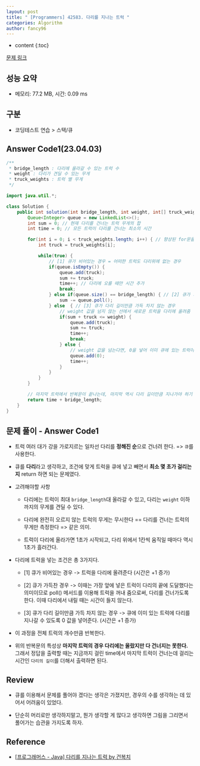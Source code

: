 ```yaml
---
layout: post
title: " [Programmers] 42583. 다리를 지나는 트럭 "
categories: Algorithm
author: fancy96
---
```

* content
{:toc}

[문제 링크](https://school.programmers.co.kr/learn/courses/30/lessons/42583)

## 성능 요약

* 메모리: 77.2 MB, 시간: 0.09 ms

## 구분

* 코딩테스트 연습 > 스택/큐

## Answer Code1(23.04.03)

```java
/**
 * bridge_length : 다리에 올라갈 수 있는 트럭 수
 * weight : 다리가 견딜 수 있는 무게
 * truck_weights : 트럭 별 무게
 */

import java.util.*;

class Solution {
    public int solution(int bridge_length, int weight, int[] truck_weights) {
        Queue<Integer> queue = new LinkedList<>();
		int sum = 0; // 현재 다리를 건너는 트럭 무게의 합
		int time = 0; // 모든 트럭이 다리를 건너는 최소의 시간

		for(int i = 0; i < truck_weights.length; i++) { // 향상된 for문을 쓰는게 좋을 것 
			int truck = truck_weights[i];

			while(true) {
				// [1] 큐가 비어있는 경우 = 어떠한 트럭도 다리위에 없는 경우
				if(queue.isEmpty()) { 
					queue.add(truck);
					sum += truck;
					time++; // 다리에 오를 때만 시간 추가 
					break;
				} else if(queue.size() == bridge_length) { // [2] 큐가 가득찬 경우
					sum -= queue.poll();
				} else  { // [3] 큐가 다리 길이만큼 가득 차지 않는 경우
					// weight 값을 넘지 않는 선에서 새로운 트럭을 다리에 올려줌 
					if(sum + truck <= weight) {
						queue.add(truck);
						sum += truck;
						time++;
						break;
					} else { 
						// weight 값을 넘는다면, 0을 넣어 이미 큐에 있는 트럭이 다리를 건너게 만듬 
						queue.add(0);
						time++;
					}
				}
			}
		}

        // 마지막 트럭에서 반복문이 끝나는데, 마지막 역시 다리 길이만큼 지나가야 하기 때문에, 다리 길이만큼 더해준다.
		return time + bridge_length; 
    }
}
```

## 문제 풀이 - Answer Code1

* 트럭 여러 대가 강을 가로지르는 일차선 다리를 **정해진 순**으로 건너려 한다. => `큐`를 사용한다.

* 큐를 **다리**라고 생각하고, 조건에 맞게 트럭을 큐에 넣고 빼면서 **최소 몇 초가 걸리는 지** return 하면 되는 문제였다.

* 고려해야할 사항

    * 다리에는 트럭이 최대 `bridge_length`대 올라갈 수 있고, 다리는 `weight` 이하까지의 무게를 견딜 수 있다.

    * 다리에 완전히 오르지 않는 트럭의 무게는 무시한다 == 다리를 건너는 트럭의 무게만 측정한다 => 같은 의미.

    * 트럭이 다리에 올라가면 1초가 시작되고, 다리 위에서 1칸씩 움직일 때마다 역시 1초가 흘러간다.

* 다리에 트럭을 넣는 조건은 총 3가지다.

    * [1] 큐가 비어있는 경우 -> 트럭을 다리에 올려준다 (시간은 +1 증가)

    * [2] 큐가 가득찬 경우 -> 이때는 가장 앞에 넣은 트럭이 다리의 끝에 도달했다는 의미이므로 poll() 메서드를 이용해 트럭을 꺼내 줌으로써, 다리를 건너가도록 한다. 이때 다리에서 내릴 때는 시간이 들지 않는다.

    * [3] 큐가 다리 길이만큼 가득 차지 않는 경우 -> 큐에 이미 있는 트럭에 다리를 지나갈 수 있도록 0 값을 넣어준다. (시간은 +1 증가)

* 이 과정을 전체 트럭의 개수만큼 반복한다.

* 위의 반복문의 특성상 **마지막 트럭의 경우 다리에는 올랐지만 다 건너지는 못한다.** 그래서 정답을 출력할 때는 지금까지 걸린 time에서 마지막 트럭이 건너는데 걸리는 시간인 `다리의 길이`를 더해서 출력하면 된다.

## Review

* 큐를 이용해서 문제를 풀어야 겠다는 생각은 가졌지만, 경우의 수를 생각하는 데 있어서 어려움이 있었다.

* 단순히 머리로만 생각하지말고, 뭔가 생각할 게 많다고 생각하면 그림을 그리면서 풀어가는 습관을 가지도록 하자.

## Reference

* [[프로그래머스 - Java] 다리를 지나는 트럭 by 건복치](https://minhamina.tistory.com/241)
